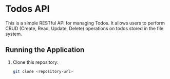 # Todos API

This is a simple RESTful API for managing Todos. It allows users to perform CRUD (Create, Read, Update, Delete) operations on todos stored in the file system.

## Running the Application

1. Clone this repository:

   ```bash
   git clone <repository-url>
